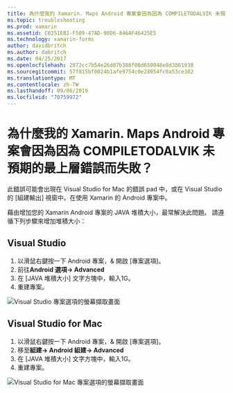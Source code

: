 ```yaml
---
title: 為什麼我的 Xamarin. Maps Android 專案會因為因為 COMPILETODALVIK 未預期的最上層錯誤而失敗？
ms.topic: troubleshooting
ms.prod: xamarin
ms.assetid: C0251EB1-F509-47AD-98D6-846AF46425E5
ms.technology: xamarin-forms
author: davidbritch
ms.author: dabritch
ms.date: 04/25/2017
ms.openlocfilehash: 2872cc7b54e26d07b388f08d650048e8d3861930
ms.sourcegitcommit: 57f815bf0024b1afe9754c0e28054fc0a53ce302
ms.translationtype: MT
ms.contentlocale: zh-TW
ms.lasthandoff: 09/06/2019
ms.locfileid: "70759972"
---
```

# <a name="why-does-my-xamarinformsmaps-android-project-fail-with-compiletodalvik-unexpected-top-level-error"></a>為什麼我的 Xamarin. Maps Android 專案會因為因為 COMPILETODALVIK 未預期的最上層錯誤而失敗？

此錯誤可能會出現在 Visual Studio for Mac 的錯誤 pad 中，或在 Visual Studio 的 [組建輸出] 視窗中。在使用 Xamarin 的 Android 專案中。

藉由增加您的 Xamarin Android 專案的 JAVA 堆積大小，最常解決此問題。 請遵循下列步驟來增加堆積大小：

## <a name="visual-studio"></a>Visual Studio

1. 以滑鼠右鍵按一下 Android 專案，& 開啟 [專案選項]。
2. 前往**Android 選項-> Advanced**
3. 在 [JAVA 堆積大小] 文字方塊中，輸入1G。
4. 重建專案。

![Visual Studio 專案選項的螢幕擷取畫面](maps-compiletodalvik-error-images/vsjavaheap.png "Visual Studio 中的 Android 組建選項")

## <a name="visual-studio-for-mac"></a>Visual Studio for Mac

1. 以滑鼠右鍵按一下 Android 專案，& 開啟 [專案選項]。
2. 移至**組建-> Android 組建-> Advanced**
3. 在 [JAVA 堆積大小] 文字方塊中，輸入1G。
4. 重建專案。  

![Visual Studio for Mac 專案選項的螢幕擷取畫面](maps-compiletodalvik-error-images/xsjavaheap.png "Visual Studio for Mac 中的 Android 組建選項")
